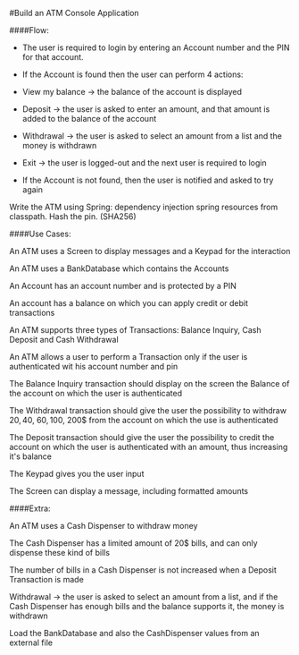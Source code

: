 #Build an ATM Console Application

####Flow:

- The user is required to login by entering an Account number and the PIN for that account.

- If the Account is found then the user can perform 4 actions:

- View my balance -> the balance of the account is displayed

- Deposit -> the user is asked to enter an amount, and that amount is added to the balance of the account

- Withdrawal -> the user is asked to select an amount from a list and the money is withdrawn

- Exit -> the user is logged-out and the next user is required to login

- If the Account is not found, then the user is notified and asked to try again

Write the ATM using Spring: dependency injection spring resources from classpath. Hash the pin. (SHA256)

####Use Cases:

An ATM uses a Screen to display messages and a Keypad for the interaction

An ATM uses a BankDatabase which contains the Accounts

An Account has an account number and is protected by a PIN

An account has a balance on which you can apply credit or debit transactions

An ATM supports three types of Transactions: Balance Inquiry, Cash Deposit and Cash Withdrawal

An ATM allows a user to perform a Transaction only if the user is authenticated wit his account number and pin

The Balance Inquiry transaction should display on the screen the Balance of the account on which the user is authenticated

The Withdrawal transaction should give the user the possibility to withdraw 20$, 40$, 60$, 100$, 200$ from the account on which the use is authenticated

The Deposit transaction should give the user the possibility to credit the account on which the user is authenticated with an amount, thus increasing it's balance

The Keypad gives you the user input

The Screen can display a message, including formatted amounts 

####Extra:

An ATM uses a Cash Dispenser to withdraw money

The Cash Dispenser has a limited amount of 20$ bills, and can only dispense these kind of bills

The number of bills in a Cash Dispenser is not increased when a Deposit Transaction is made

Withdrawal -> the user is asked to select an amount from a list, and if the Cash Dispenser has enough bills and the balance supports it, the money is withdrawn

Load the BankDatabase and also the CashDispenser values from an external file
